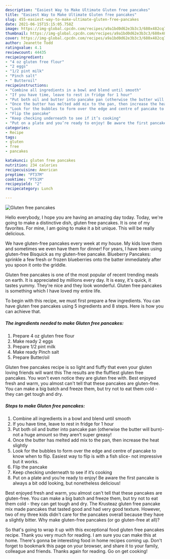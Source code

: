 ```yaml
---
description: "Easiest Way to Make Ultimate Gluten free pancakes"
title: "Easiest Way to Make Ultimate Gluten free pancakes"
slug: 455-easiest-way-to-make-ultimate-gluten-free-pancakes
date: 2021-06-15T15:15:05.758Z
image: https://img-global.cpcdn.com/recipes/a9a1bd0d62e3b3c3/680x482cq70/gluten-free-pancakes-recipe-main-photo.jpg
thumbnail: https://img-global.cpcdn.com/recipes/a9a1bd0d62e3b3c3/680x482cq70/gluten-free-pancakes-recipe-main-photo.jpg
cover: https://img-global.cpcdn.com/recipes/a9a1bd0d62e3b3c3/680x482cq70/gluten-free-pancakes-recipe-main-photo.jpg
author: Jeanette Todd
ratingvalue: 4.1
reviewcount: 44435
recipeingredient:
- "4 oz gluten free flour"
- "2 eggs"
- "1/2 pint milk"
- "Pinch salt"
- " Butteroil"
recipeinstructions:
- "Combine all ingredients in a bowl and blend until smooth"
- "If you have time, leave to rest in fridge for 1 hour"
- "Put both oil and butter into pancake pan (otherwise the butter will burn)- not a huge amount so they aren’t super greasy!"
- "Once the butter has melted add mix to the pan, then increase the heat slightly"
- "Look for the bubbles to form over the edge and centre of pancake to know when to flip. Easiest way to flip is with a fish slice- not impressive but it works."
- "Flip the pancake"
- "Keep checking underneath to see if it’s cooking"
- "Put on a plate and you’re ready to enjoy! Be aware the first pancake is always a bit odd looking, but nonetheless delicious!"
categories:
- Recipe
tags:
- gluten
- free
- pancakes

katakunci: gluten free pancakes 
nutrition: 234 calories
recipecuisine: American
preptime: "PT37M"
cooktime: "PT51M"
recipeyield: "2"
recipecategory: Lunch

---
```



![Gluten free pancakes](https://img-global.cpcdn.com/recipes/a9a1bd0d62e3b3c3/680x482cq70/gluten-free-pancakes-recipe-main-photo.jpg)

Hello everybody, I hope you are having an amazing day today. Today, we're going to make a distinctive dish, gluten free pancakes. It is one of my favorites. For mine, I am going to make it a bit unique. This will be really delicious.

We have gluten-free pancakes every week at my house. My kids love them and sometimes we even have them for dinner! For years, I have been using gluten-free Bisquick as my gluten-free pancake. Blueberry Pancakes: sprinkle a few fresh or frozen blueberries onto the batter immediately after you spoon it onto the griddle.

Gluten free pancakes is one of the most popular of recent trending meals on earth. It is appreciated by millions every day. It is easy, it's quick, it tastes yummy. They're nice and they look wonderful. Gluten free pancakes is something which I have loved my entire life.


To begin with this recipe, we must first prepare a few ingredients. You can have gluten free pancakes using 5 ingredients and 8 steps. Here is how you can achieve that.

<!--inarticleads1-->

##### The ingredients needed to make Gluten free pancakes:

1. Prepare 4 oz gluten free flour
1. Make ready 2 eggs
1. Prepare 1/2 pint milk
1. Make ready Pinch salt
1. Prepare  Butter/oil


Gluten free pancakes recipe is so light and fluffy that even your gluten loving friends will want this The results are the fluffiest gluten free pancakes. You won&#39;t even notice they are gluten free with. Best enjoyed fresh and warm, you almost can&#39;t tell that these pancakes are gluten-free. You can make a big batch and freeze them, but try not to eat them cold - they can get tough and dry. 

<!--inarticleads2-->

##### Steps to make Gluten free pancakes:

1. Combine all ingredients in a bowl and blend until smooth
1. If you have time, leave to rest in fridge for 1 hour
1. Put both oil and butter into pancake pan (otherwise the butter will burn)- not a huge amount so they aren’t super greasy!
1. Once the butter has melted add mix to the pan, then increase the heat slightly
1. Look for the bubbles to form over the edge and centre of pancake to know when to flip. Easiest way to flip is with a fish slice- not impressive but it works.
1. Flip the pancake
1. Keep checking underneath to see if it’s cooking
1. Put on a plate and you’re ready to enjoy! Be aware the first pancake is always a bit odd looking, but nonetheless delicious!


Best enjoyed fresh and warm, you almost can&#39;t tell that these pancakes are gluten-free. You can make a big batch and freeze them, but try not to eat them cold - they can get tough and dry. The Krusteaz gluten free pancake mix made pancakes that tasted good and had very good texture. However, two of my three kids didn&#39;t care for the pancakes overall because they have a slightly bitter. Why make gluten-free pancakes (or go gluten-free at all)? 

So that's going to wrap it up with this exceptional food gluten free pancakes recipe. Thank you very much for reading. I am sure you can make this at home. There's gonna be interesting food in home recipes coming up. Don't forget to bookmark this page on your browser, and share it to your family, colleague and friends. Thanks again for reading. Go on get cooking!
